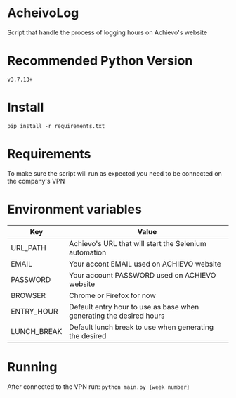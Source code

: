 # AcheivoLog
Script that handle the process of logging hours on Achievo's website

# Recommended Python Version
```v3.7.13+```

# Install
```pip install -r requirements.txt```

# Requirements
To make sure the script will run as expected you need to be connected on the company's VPN

# Environment variables

| Key  | Value |
| ------------- | ------------- |
| URL_PATH  | Achievo's URL that will start the Selenium automation |
| EMAIL  | Your accont EMAIL used on ACHIEVO website |
| PASSWORD | Your account PASSWORD used on ACHIEVO website |
| BROWSER | Chrome or Firefox for now|
|ENTRY_HOUR | Default entry hour to use as base when generating the desired hours |
| LUNCH_BREAK | Default lunch break to use when generating the desired |

# Running

After connected to the VPN run:
```python main.py {week number}```
